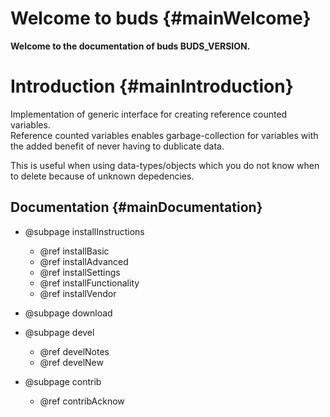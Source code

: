 # Welcome to buds  {#mainWelcome}

__Welcome to the documentation of buds BUDS_VERSION.__

# Introduction  {#mainIntroduction}

Implementation of generic interface for creating
reference counted variables.  
Reference counted variables enables garbage-collection
for variables with the added benefit of never having to
dublicate data.

This is useful when using data-types/objects which you do not know
when to delete because of unknown depedencies.

## Documentation  {#mainDocumentation}

- @subpage installInstructions
  - @ref installBasic
  - @ref installAdvanced
  - @ref installSettings
  - @ref installFunctionality
  - @ref installVendor
  
- @subpage download

- @subpage devel
  - @ref develNotes
  - @ref develNew

- @subpage contrib
  - @ref contribAcknow

